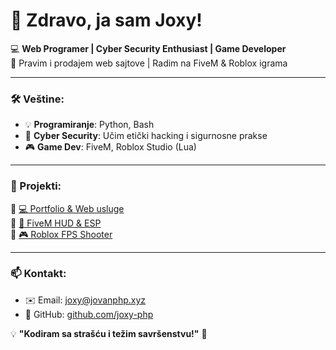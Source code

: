 # 👋 Zdravo, ja sam Joxy!

💻 **Web Programer | Cyber Security Enthusiast | Game Developer**  
🚀 Pravim i prodajem web sajtove | Radim na FiveM & Roblox igrama  

---

### 🛠️ Veštine:
- 💡 **Programiranje**: Python, Bash
- 🔐 **Cyber Security**: Učim etički hacking i sigurnosne prakse  
- 🎮 **Game Dev**: FiveM, Roblox Studio (Lua)  

---

### 📌 Projekti:
🔹 [💻 Portfolio & Web usluge](https://jovanphp.xyz)  
🔹 [🔧 FiveM HUD & ESP](https://github.com/joxy-php)  
🔹 [🎮 Roblox FPS Shooter](https://github.com/joxy-php)  

---

### 📫 Kontakt:
- ✉️ Email: [joxy@jovanphp.xyz](mailto:joxy@jovanphp.xyz)  
- 🔗 GitHub: [github.com/joxy-php](https://github.com/joxy-php)  


💡 **"Kodiram sa strašću i težim savršenstvu!"** 🚀  
